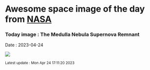 
# Awesome space image of the day from [NASA](https://api.nasa.gov/)

### Today image : The Medulla Nebula Supernova Remnant
Date : 2023-04-24

![](https://apod.nasa.gov/apod/image/2304/CTB1_Sibbald_960.jpg)

<small>Latest update : Mon Apr 24 17:11:20 2023</small>
        